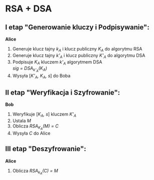 # RSA + DSA


## I etap "Generowanie kluczy i Podpisywanie":
**Alice**
1. Generuje klucz tajny *k<sub>A</sub>* i klucz publiczny *K<sub>A<sub>* do algorytmu RSA
2. Generuje klucz tajny *k'<sub>A</sub>* i klucz publiczny *K'<sub>A<sub>* do algorytmu DSA
3. Podpisuje *K<sub>A<sub>* kluczem *k'<sub>A</sub>* algorytmem DSA
<br>*sig = DSA<sub>k'<sub>A</sub></sub>(K<sub>A</sub>)*
4. Wysyła [*K'<sub>A</sub>, K<sub>A</sub>, s*] do Boba

## II etap "Weryfikacja i Szyfrowanie":
**Bob**
1. Weryfikuje [*K<sub>A</sub>, s*] kluczem *K'<sub>A</sub>*
2. Ustala *M*
3. Oblicza *RSA<sub>K<sub>A</sub></sub>(M) = C*
4. Wysyła *C* do Alice

## III etap "Deszyfrowanie":
**Alice**
1. Oblicza *RSA<sub>k<sub>A</sub></sub>(C) = M*
